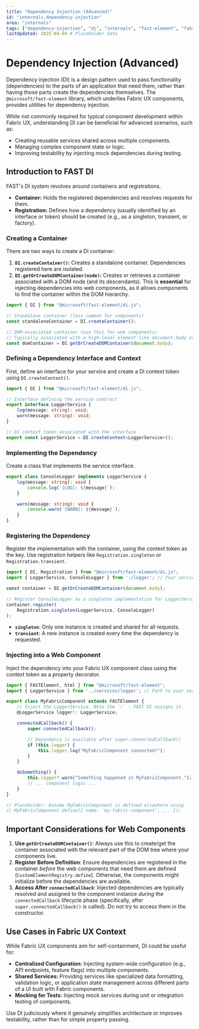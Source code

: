```yaml
---
title: "Dependency Injection (Advanced)"
id: "internals.dependency-injection"
area: "internals"
tags: ["dependency-injection", "di", "internals", "fast-element", "fabric-ux", "advanced"]
lastUpdated: 2025-04-09 # Placeholder date
---
```


# Dependency Injection (Advanced)

Dependency injection (DI) is a design pattern used to pass functionality (dependencies) to the parts of an application that need them, rather than having those parts create the dependencies themselves. The `@microsoft/fast-element` library, which underlies Fabric UX components, provides utilities for dependency injection.

While not commonly required for typical component development within Fabric UX, understanding DI can be beneficial for advanced scenarios, such as:

- Creating reusable services shared across multiple components.
- Managing complex component state or logic.
- Improving testability by injecting mock dependencies during testing.

## Introduction to FAST DI

FAST's DI system revolves around containers and registrations.

- **Container:** Holds the registered dependencies and resolves requests for them.
- **Registration:** Defines how a dependency (usually identified by an interface or token) should be created (e.g., as a singleton, transient, or factory).

### Creating a Container

There are two ways to create a DI container:

1.  **`DI.createContainer()`:** Creates a standalone container. Dependencies registered here are isolated.
2.  **`DI.getOrCreateDOMContainer(node)`:** Creates or retrieves a container associated with a DOM node (and its descendants). This is **essential** for injecting dependencies into web components, as it allows components to find the container within the DOM hierarchy.

```typescript
import { DI } from "@microsoft/fast-element/di.js";

// Standalone container (less common for components)
const standaloneContainer = DI.createContainer();

// DOM-associated container (use this for web components)
// Typically associated with a high-level element like document.body or an app root
const domContainer = DI.getOrCreateDOMContainer(document.body);
```

### Defining a Dependency Interface and Context

First, define an interface for your service and create a DI context token using `DI.createContext()`.

```typescript
import { DI } from "@microsoft/fast-element/di.js";

// Interface defining the service contract
export interface LoggerService {
    log(message: string): void;
    warn(message: string): void;
}

// DI context token associated with the interface
export const LoggerService = DI.createContext<LoggerService>();
```

### Implementing the Dependency

Create a class that implements the service interface.

```typescript
export class ConsoleLogger implements LoggerService {
    log(message: string): void {
        console.log(`[LOG]: ${message}`);
    }

    warn(message: string): void {
        console.warn(`[WARN]: ${message}`);
    }
}
```

### Registering the Dependency

Register the implementation with the container, using the context token as the key. Use registration helpers like `Registration.singleton` or `Registration.transient`.

```typescript
import { DI, Registration } from "@microsoft/fast-element/di.js";
import { LoggerService, ConsoleLogger } from './logger'; // Your service files

const container = DI.getOrCreateDOMContainer(document.body);

// Register ConsoleLogger as a singleton implementation for LoggerService
container.register(
    Registration.singleton(LoggerService, ConsoleLogger)
);
```

- **`singleton`**: Only one instance is created and shared for all requests.
- **`transient`**: A new instance is created every time the dependency is requested.

### Injecting into a Web Component

Inject the dependency into your Fabric UX component class using the context token as a property decorator.

```typescript
import { FASTElement, html } from "@microsoft/fast-element";
import { LoggerService } from '../services/logger'; // Path to your service context

export class MyFabricComponent extends FASTElement {
    // Inject the LoggerService. Note the `!` - FAST DI assigns it.
    @LoggerService logger!: LoggerService;

    connectedCallback() {
        super.connectedCallback();

        // Dependency is available after super.connectedCallback()
        if (this.logger) {
            this.logger.log("MyFabricComponent connected!");
        }
    }

    doSomething() {
        this.logger?.warn("Something happened in MyFabricComponent.");
        // ... component logic ...
    }
}

// Placeholder: Assume MyFabricComponent is defined elsewhere using
// MyFabricComponent.define({ name: 'my-fabric-component', ... });
```

## Important Considerations for Web Components

1.  **Use `getOrCreateDOMContainer()`**: Always use this to create/get the container associated with the relevant part of the DOM tree where your components live.
2.  **Register Before Definition**: Ensure dependencies are registered in the container *before* the web components that need them are defined (`CustomElementRegistry.define`). Otherwise, the components might initialize before the dependencies are available.
3.  **Access After `connectedCallback`**: Injected dependencies are typically resolved and assigned to the component instance *during* the `connectedCallback` lifecycle phase (specifically, after `super.connectedCallback()` is called). Do not try to access them in the constructor.

## Use Cases in Fabric UX Context

While Fabric UX components aim for self-containment, DI could be useful for:

- **Centralized Configuration:** Injecting system-wide configuration (e.g., API endpoints, feature flags) into multiple components.
- **Shared Services:** Providing services like specialized data formatting, validation logic, or application state management across different parts of a UI built with Fabric components.
- **Mocking for Tests:** Injecting mock services during unit or integration testing of components.

Use DI judiciously where it genuinely simplifies architecture or improves testability, rather than for simple property passing.

